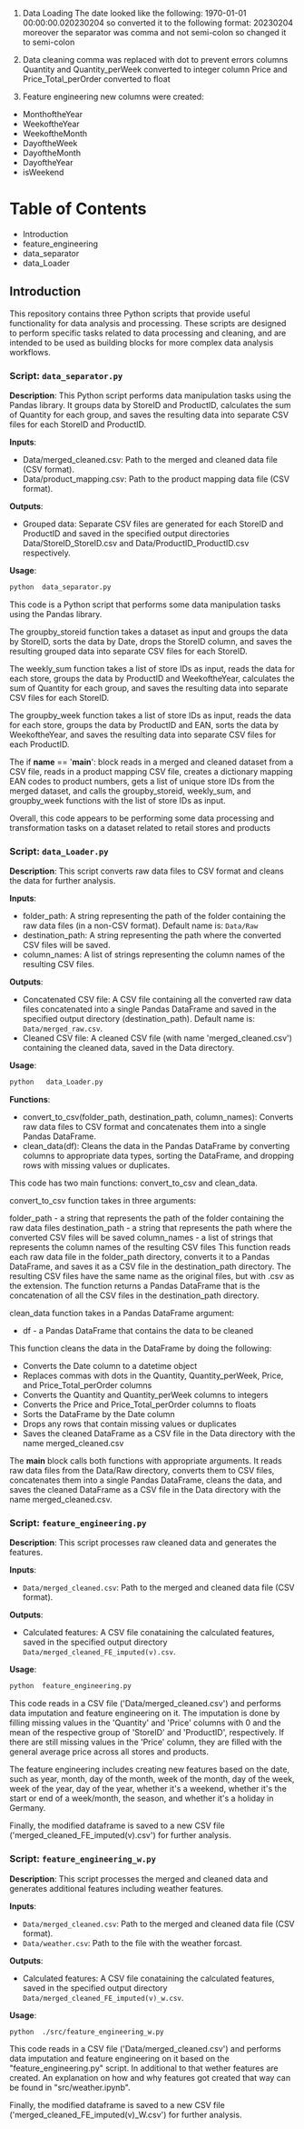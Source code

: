 1. Data Loading
   The date looked like the following: 1970-01-01 00:00:00.020230204 so converted it to the following format: 20230204
   moreover the separator was comma and not semi-colon so changed it to semi-colon

1. Data cleaning
   comma was replaced with dot to prevent errors
   columns Quantity and Quantity_perWeek converted to integer
   column Price and Price_Total_perOrder converted to float

1. Feature engineering
   new columns were created:

-   MonthoftheYear
-   WeekoftheYear
-   WeekoftheMonth
-   DayoftheWeek
-   DayoftheMonth
-   DayoftheYear
-   isWeekend

# Table of Contents

-   Introduction
-   feature_engineering
-   data_separator
-   data_Loader

## Introduction

This repository contains three Python scripts that provide useful functionality for data analysis and processing. These scripts are designed to perform specific tasks related to data processing and cleaning, and are intended to be used as building blocks for more complex data analysis workflows.

### Script: `data_separator.py`

**Description**: This Python script performs data manipulation tasks using the Pandas library. It groups data by StoreID and ProductID, calculates the sum of Quantity for each group, and saves the resulting data into separate CSV files for each StoreID and ProductID.

**Inputs**:

-   Data/merged_cleaned.csv: Path to the merged and cleaned data file (CSV format).
-   Data/product_mapping.csv: Path to the product mapping data file (CSV format).

**Outputs**:

-   Grouped data: Separate CSV files are generated for each StoreID and ProductID and saved in the specified output directories Data/StoreID_StoreID.csv and Data/ProductID_ProductID.csv respectively.

**Usage**:

```bash
python  data_separator.py
```

This code is a Python script that performs some data manipulation tasks using the Pandas library.

The groupby_storeid function takes a dataset as input and groups the data by StoreID, sorts the data by Date, drops the StoreID column, and saves the resulting grouped data into separate CSV files for each StoreID.

The weekly_sum function takes a list of store IDs as input, reads the data for each store, groups the data by ProductID and WeekoftheYear, calculates the sum of Quantity for each group, and saves the resulting data into separate CSV files for each StoreID.

The groupby_week function takes a list of store IDs as input, reads the data for each store, groups the data by ProductID and EAN, sorts the data by WeekoftheYear, and saves the resulting data into separate CSV files for each ProductID.

The if **name** == '**main**': block reads in a merged and cleaned dataset from a CSV file, reads in a product mapping CSV file, creates a dictionary mapping EAN codes to product numbers, gets a list of unique store IDs from the merged dataset, and calls the groupby_storeid, weekly_sum, and groupby_week functions with the list of store IDs as input.

Overall, this code appears to be performing some data processing and transformation tasks on a dataset related to retail stores and products

### Script: `data_Loader.py`

**Description**: This script converts raw data files to CSV format and cleans the data for further analysis.

**Inputs**:

-   folder_path: A string representing the path of the folder containing the raw data files (in a non-CSV format). Default name is: `Data/Raw`
-   destination_path: A string representing the path where the converted CSV files will be saved.
-   column_names: A list of strings representing the column names of the resulting CSV files.

**Outputs**:

-   Concatenated CSV file: A CSV file containing all the converted raw data files concatenated into a single Pandas DataFrame and saved in the specified output directory (destination_path). Default name is: `Data/merged_raw.csv`.
-   Cleaned CSV file: A cleaned CSV file (with name 'merged_cleaned.csv') containing the cleaned data, saved in the Data directory.

**Usage**:

```bash
python   data_Loader.py
```

**Functions**:

-   convert_to_csv(folder_path, destination_path, column_names): Converts raw data files to CSV format and concatenates them into a single Pandas DataFrame.
-   clean_data(df): Cleans the data in the Pandas DataFrame by converting columns to appropriate data types, sorting the DataFrame, and dropping rows with missing values or duplicates.

This code has two main functions: convert_to_csv and clean_data.

convert_to_csv function takes in three arguments:

folder_path - a string that represents the path of the folder containing the raw data files
destination_path - a string that represents the path where the converted CSV files will be saved
column_names - a list of strings that represents the column names of the resulting CSV files
This function reads each raw data file in the folder_path directory, converts it to a Pandas DataFrame, and saves it as a CSV file in the destination_path directory. The resulting CSV files have the same name as the original files, but with .csv as the extension. The function returns a Pandas DataFrame that is the concatenation of all the CSV files in the destination_path directory.

clean_data function takes in a Pandas DataFrame argument:

-   df - a Pandas DataFrame that contains the data to be cleaned

This function cleans the data in the DataFrame by doing the following:

-   Converts the Date column to a datetime object
-   Replaces commas with dots in the Quantity, Quantity_perWeek, Price, and Price_Total_perOrder columns
-   Converts the Quantity and Quantity_perWeek columns to integers
-   Converts the Price and Price_Total_perOrder columns to floats
-   Sorts the DataFrame by the Date column
-   Drops any rows that contain missing values or duplicates
-   Saves the cleaned DataFrame as a CSV file in the Data directory with the name merged_cleaned.csv

The **main** block calls both functions with appropriate arguments. It reads raw data files from the Data/Raw directory, converts them to CSV files, concatenates them into a single Pandas DataFrame, cleans the data, and saves the cleaned DataFrame as a CSV file in the Data directory with the name merged_cleaned.csv.

### Script: `feature_engineering.py`

**Description**: This script processes raw cleaned data and generates the features.

**Inputs**:

-   `Data/merged_cleaned.csv`: Path to the merged and cleaned data file (CSV format).

**Outputs**:

-   Calculated features: A CSV file conataining the calculated features, saved in the specified output directory `Data/merged_cleaned_FE_imputed(v).csv`.

**Usage**:

```bash
python  feature_engineering.py
```

This code reads in a CSV file ('Data/merged_cleaned.csv') and performs data imputation and feature engineering on it. The imputation is done by filling missing values in the 'Quantity' and 'Price' columns with 0 and the mean of the respective group of 'StoreID' and 'ProductID', respectively. If there are still missing values in the 'Price' column, they are filled with the general average price across all stores and products.

The feature engineering includes creating new features based on the date, such as year, month, day of the month, week of the month, day of the week, week of the year, day of the year, whether it's a weekend, whether it's the start or end of a week/month, the season, and whether it's a holiday in Germany.

Finally, the modified dataframe is saved to a new CSV file ('merged_cleaned_FE_imputed(v).csv') for further analysis.

### Script: `feature_engineering_w.py`

**Description**: This script processes the merged and cleaned data and generates additional features including weather features.

**Inputs**:

-   `Data/merged_cleaned.csv`: Path to the merged and cleaned data file (CSV format).
-   `Data/weather.csv`: Path to the file with the weather forcast.

**Outputs**:

-   Calculated features: A CSV file conataining the calculated features, saved in the specified output directory `Data/merged_cleaned_FE_imputed(v)_w.csv`.

**Usage**:

```bash
python  ./src/feature_engineering_w.py
```

This code reads in a CSV file ('Data/merged_cleaned.csv') and performs data imputation and feature engineering on it based on the "feature_engineering.py" script. In additional to that wether features are created. An explanation on how and why features got created that way can be found in "src/weather.ipynb".

Finally, the modified dataframe is saved to a new CSV file ('merged_cleaned_FE_imputed(v)\_W.csv') for further analysis.
